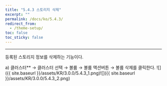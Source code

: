 ```yaml
---
title: "5.4.3 스토리지 삭제"
excerpt: ""
permalink: /docs/ko/5.4.3/
redirect_from:
  - /theme-setup/
toc: false
toc_sticky: false
---
```


---
등록된 스토리지 정보를 삭제하는 기능이다.

a\) 클러스터** → 클러스터 선택 → 볼륨 → 볼륨 액션버튼 → 볼륨 삭제를 클릭한다.
![]({{ site.baseurl }}/assets/KR/3.0.0/5.4.3_1.png)![]({{ site.baseurl }}/assets/KR/3.0.0/5.4.3_2.png)
